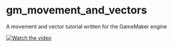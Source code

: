 # gm_movement_and_vectors
A movement and vector tutorial written for the GameMaker engine

[![Watch the video](https://img.youtube.com/vi/7ny19lk52RU/maxresdefault.jpg)](https://youtu.be/7ny19lk52RU)



